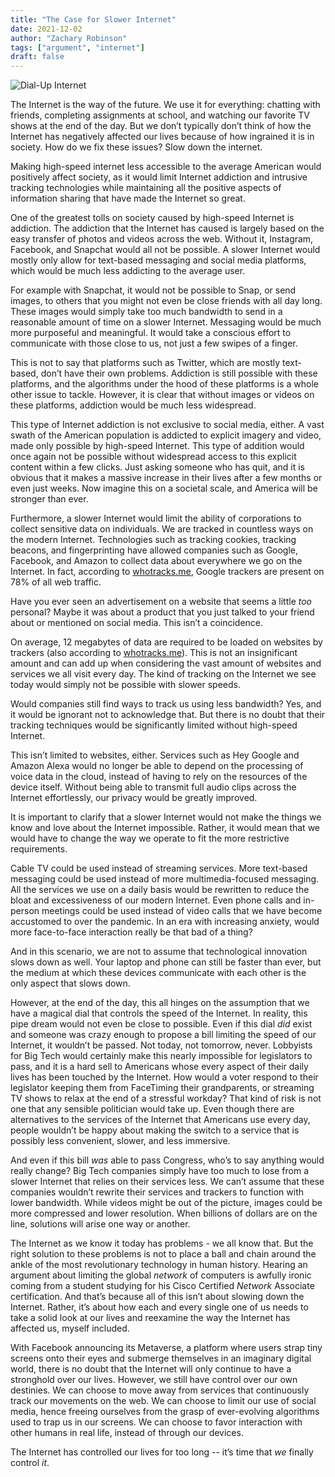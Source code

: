 ```yaml
---
title: "The Case for Slower Internet"
date: 2021-12-02
author: "Zachary Robinson"
tags: ["argument", "internet"]
draft: false
---
```


![Dial-Up Internet](/posts/the-case-for-slower-internet/images/dial-up.jpg)


The Internet is the way of the future. We use it for everything: chatting with friends, completing assignments at school, and watching our favorite TV shows at the end of the day. But we don’t typically don’t think of how the Internet has negatively affected our lives because of how ingrained it is in society. How do we fix these issues? Slow down the internet.

Making high-speed internet less accessible to the average American would positively affect society, as it would limit Internet addiction and intrusive tracking technologies while maintaining all the positive aspects of information sharing that have made the Internet so great.

One of the greatest tolls on society caused by high-speed Internet is addiction. The addiction that the Internet has caused is largely based on the easy transfer of photos and videos across the web. Without it, Instagram, Facebook, and Snapchat would all not be possible. A slower Internet would mostly only allow for text-based messaging and social media platforms, which would be much less addicting to the average user.

For example with Snapchat, it would not be possible to Snap, or send images, to others that you might not even be close friends with all day long. These images would simply take too much bandwidth to send in a reasonable amount of time on a slower Internet. Messaging would be much more purposeful and meaningful. It would take a conscious effort to communicate with those close to us, not just a few swipes of a finger.

This is not to say that platforms such as Twitter, which are mostly text-based, don’t have their own problems. Addiction is still possible with these platforms, and the algorithms under the hood of these platforms is a whole other issue to tackle. However, it is clear that without images or videos on these platforms, addiction would be much less widespread.

This type of Internet addiction is not exclusive to social media, either. A vast swath of the American population is addicted to explicit imagery and video, made only possible by high-speed Internet. This type of addition would once again not be possible without widespread access to this explicit content within a few clicks. Just asking someone who has quit, and it is obvious that it makes a massive increase in their lives after a few months or even just weeks. Now imagine this on a societal scale, and America will be stronger than ever.

Furthermore, a slower Internet would limit the ability of corporations to collect sensitive data on individuals. We are tracked in countless ways on the modern Internet. Technologies such as tracking cookies, tracking beacons, and fingerprinting have allowed companies such as Google, Facebook, and Amazon to collect data about everywhere we go on the Internet. In fact, according to [whotracks.me](https://whotracks.me/), Google trackers are present on 78% of all web traffic.

Have you ever seen an advertisement on a website that seems a little *too* personal? Maybe it was about a product that you just talked to your friend about or mentioned on social media. This isn’t a coincidence.

On average, 12 megabytes of data are required to be loaded on websites by trackers (also according to [whotracks.me](https://whotracks.me/)). This is not an insignificant amount and can add up when considering the vast amount of websites and services we all visit every day. The kind of tracking on the Internet we see today would simply not be possible with slower speeds. 

Would companies still find ways to track us using less bandwidth? Yes, and it would be ignorant not to acknowledge that. But there is no doubt that their tracking techniques would be significantly limited without high-speed Internet.

This isn’t limited to websites, either. Services such as Hey Google and Amazon Alexa would no longer be able to depend on the processing of voice data in the cloud, instead of having to rely on the resources of the device itself. Without being able to transmit full audio clips across the Internet effortlessly, our privacy would be greatly improved.

It is important to clarify that a slower Internet would not make the things we know and love about the Internet impossible. Rather, it would mean that we would have to change the way we operate to fit the more restrictive requirements.

Cable TV could be used instead of streaming services. More text-based messaging could be used instead of more multimedia-focused messaging. All the services we use on a daily basis would be rewritten to reduce the bloat and excessiveness of our modern Internet. Even phone calls and in-person meetings could be used instead of video calls that we have become accustomed to over the pandemic. In an era with increasing anxiety, would more face-to-face interaction really be that bad of a thing?

And in this scenario, we are not to assume that technological innovation slows down as well. Your laptop and phone can still be faster than ever, but the medium at which these devices communicate with each other is the only aspect that slows down.

However, at the end of the day, this all hinges on the assumption that we have a magical dial that controls the speed of the Internet. In reality, this pipe dream would not even be close to possible. Even if this dial *did* exist and someone was crazy enough to propose a bill limiting the speed of our Internet, it wouldn’t be passed. Not today, not tomorrow, never. Lobbyists for Big Tech would certainly make this nearly impossible for legislators to pass, and it is a hard sell to Americans whose every aspect of their daily lives has been touched by the Internet. How would a voter respond to their legislator keeping them from FaceTiming their grandparents, or streaming TV shows to relax at the end of a stressful workday? That kind of risk is not one that any sensible politician would take up. Even though there are alternatives to the services of the Internet that Americans use every day, people wouldn’t be happy about making the switch to a service that is possibly less convenient, slower, and less immersive.

And even if this bill *was* able to pass Congress, who’s to say anything would really change? Big Tech companies simply have too much to lose from a slower Internet that relies on their services less. We can’t assume that these companies wouldn’t rewrite their services and trackers to function with lower bandwidth. While videos might be out of the picture, images could be more compressed and lower resolution. When billions of dollars are on the line, solutions will arise one way or another.

The Internet as we know it today has problems - we all know that. But the right solution to these problems is not to place a ball and chain around the ankle of the most revolutionary technology in human history. Hearing an argument about limiting the global *network* of computers is awfully ironic coming from a student studying for his Cisco Certified *Network* Associate certification. And that’s because all of this isn’t about slowing down the Internet. Rather, it’s about how each and every single one of us needs to take a solid look at our lives and reexamine the way the Internet has affected us, myself included. 

With Facebook announcing its Metaverse, a platform where users strap tiny screens onto their eyes and submerge themselves in an imaginary digital world, there is no doubt that the Internet will only continue to have a stronghold over our lives. However, we still have control over our own destinies. We can choose to move away from services that continuously track our movements on the web. We can choose to limit our use of social media, hence freeing ourselves from the grasp of ever-evolving algorithms used to trap us in our screens. We can choose to favor interaction with other humans in real life, instead of through our devices. 

The Internet has controlled our lives for too long -- it’s time that *we* finally control *it*.

